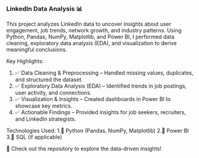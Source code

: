 ### LinkedIn Data Analysis 📊
This project analyzes LinkedIn data to uncover insights about user engagement, job trends, network growth, and industry patterns. Using Python, Pandas, NumPy, Matplotlib, and Power BI, I performed data cleaning, exploratory data analysis (EDA), and visualization to derive meaningful conclusions.

Key Highlights:
1. ✅ Data Cleaning & Preprocessing – Handled missing values, duplicates, and structured the dataset.
2. ✅ Exploratory Data Analysis (EDA) – Identified trends in job postings, user activity, and connections.
3. ✅ Visualization & Insights – Created dashboards in Power BI to showcase key metrics.
4. ✅ Actionable Findings – Provided insights for job seekers, recruiters, and LinkedIn strategists.

Technologies Used:
1.🔹 Python (Pandas, NumPy, Matplotlib)
2.🔹 Power BI
3.🔹 SQL (if applicable) 

🚀 Check out the repository to explore the data-driven insights!


